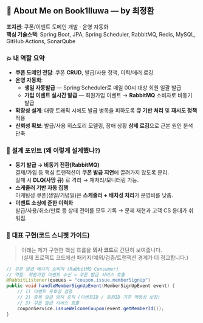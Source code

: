 ## 👤 About Me on Book1lluwa — by 최정환

**포지션**: 쿠폰/이벤트 도메인 개발 · 운영 자동화  
**핵심 기술스택**: Spring Boot, JPA, Spring Scheduler, RabbitMQ, Redis, MySQL, GitHub Actions, SonarQube

### 💥 내 역할 요약
- **쿠폰 도메인 전담**: 쿠폰 **CRUD**, 발급/사용 정책, 이력/에러 로깅
- **운영 자동화**: 
  - **생일 자동발급** — Spring Scheduler로 매일 00시 대상 회원 일괄 발급
  - **가입 이벤트 실시간 발급** — 회원가입 이벤트 → **RabbitMQ** 소비자로 비동기 발급
- **확장성 설계**: 대량 트래픽 시에도 발급 병목을 피하도록 **큐 기반 처리** 및 **재시도 정책** 적용
- **신뢰성 확보**: 발급/사용 히스토리 모델링, 장애 상황 **상세 로깅**으로 근본 원인 분석 단축

### 🧩 설계 포인트 (왜 이렇게 설계했나?)
- **동기 발급 → 비동기 전환(RabbitMQ)**  
  결제/가입 등 핵심 트랜잭션이 **쿠폰 발급 지연**에 끌려가지 않도록 분리.  
  실패 시 **DLQ(사망 큐)** 로 격리 → 재처리/모니터링 가능.
- **스케줄러 기반 자동 집행**  
  마케팅성 쿠폰(생일/기념일)은 **스케줄러 + 배치성 처리**가 운영비를 낮춤.
- **이벤트 소싱에 준한 이력화**  
  발급/사용/취소/만료 등 상태 전이를 모두 기록 → 문제 재현과 고객 CS 응대가 쉬워짐.

### 🔎 대표 구현(코드 스니펫 가이드)
> 아래는 제가 구현한 핵심 흐름을 **의사 코드**로 간단히 보여줍니다.  
> (실제 프로젝트 코드에선 패키지/예외/검증/트랜잭션 경계가 더 정교합니다.)

```java
// 쿠폰 발급 메시지 소비자 (RabbitMQ Consumer)
// 역할: 회원가입 이벤트 수신 → 쿠폰 발급 서비스 호출
@RabbitListener(queues = "coupon.issue.memberSignUp")
public void handleMemberSignUpEvent(MemberSignUpEvent event) {
    // 1) 이벤트 유효성 검증
    // 2) 중복 발급 방지 로직 (이벤트ID / 회원ID 기준 멱등성 보장)
    // 3) 쿠폰 발급 서비스 호출
    couponService.issueWelcomeCoupon(event.getMemberId());
}
